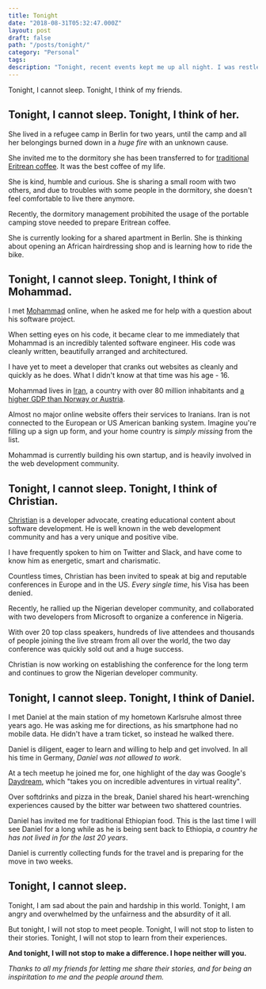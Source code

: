 ```yaml
---
title: Tonight
date: "2018-08-31T05:32:47.000Z"
layout: post
draft: false
path: "/posts/tonight/"
category: "Personal"
tags:
description: "Tonight, recent events kept me up all night. I was restless, so I went for a walk. And when I came back, I wrote an article about listening to people's stories."
---
```


Tonight, I cannot sleep. Tonight, I think of my friends.

## Tonight, I cannot sleep. Tonight, I think of her.

She lived in a refugee camp in Berlin for two years, until the camp and all her belongings burned down in a _huge fire_ with an unknown cause.

She invited me to the dormitory she has been transferred to for [traditional Eritrean coffee](https://youtu.be/yNU94TySbrc). It was the best coffee of my life.

She is kind, humble and curious. She is sharing a small room with two others, and due to troubles with some people in the dormitory, she doesn't feel comfortable to live there anymore.

Recently, the dormitory management probihited the usage of the portable camping stove needed to prepare Eritrean coffee.

She is currently looking for a shared apartment in Berlin. She is thinking about opening an African hairdressing shop and is learning how to ride the bike.

## Tonight, I cannot sleep. Tonight, I think of Mohammad.

I met [Mohammad](https://twitter.com/morajabi) online, when he asked me for help with a question about his software project.

When setting eyes on his code, it became clear to me immediately that Mohammad is an incredibly talented software engineer. His code was cleanly written, beautifully arranged and architectured.

I have yet to meet a developer that cranks out websites as cleanly and quickly as he does. What I didn't know at that time was his age - 16.

Mohammad lives in [Iran](https://en.wikipedia.org/wiki/Iran), a country with over 80 million inhabitants and [a higher GDP than Norway or Austria](https://tradingeconomics.com/country-list/gdp).

Almost no major online website offers their services to Iranians. Iran is not connected to the European or US American banking system. Imagine you're filling up a sign up form, and your home country is _simply missing_ from the list.

Mohammad is currently building his own startup, and is heavily involved in the web development community.

## Tonight, I cannot sleep. Tonight, I think of Christian.

[Christian](https://mobile.twitter.com/codebeast) is a developer advocate, creating educational content about software development. He is well known in the web development community and has a very unique and positive vibe.

I have frequently spoken to him on Twitter and Slack, and have come to know him as energetic, smart and charismatic.

Countless times, Christian has been invited to speak at big and reputable conferences in Europe and in the US. _Every single time_, his Visa has been denied.

Recently, he rallied up the Nigerian developer community, and collaborated with two developers from Microsoft to organize a conference in Nigeria.

With over 20 top class speakers, hundreds of live attendees and thousands of people joining the live stream from all over the world, the two day conference was quickly sold out and a huge success.

Christian is now working on establishing the conference for the long term and continues to grow the Nigerian developer community.

## Tonight, I cannot sleep. Tonight, I think of Daniel.

I met Daniel at the main station of my hometown Karlsruhe almost three years ago. He was asking me for directions, as his smartphone had no mobile data. He didn't have a tram ticket, so instead he walked there.

Daniel is diligent, eager to learn and willing to help and get involved. In all his time in Germany, _Daniel was not allowed to work_.

At a tech meetup he joined me for, one highlight of the day was Google's [Daydream](https://vr.google.com/daydream/), which "takes you on incredible adventures in virtual reality".

Over softdrinks and pizza in the break, Daniel shared his heart-wrenching experiences caused by the bitter war between two shattered countries.

Daniel has invited me for traditional Ethiopian food. This is the last time I will see Daniel for a long while as he is being sent back to Ethiopia, _a country he has not lived in for the last 20 years_.

Daniel is currently collecting funds for the travel and is preparing for the move in two weeks.

## Tonight, I cannot sleep.

Tonight, I am sad about the pain and hardship in this world.
Tonight, I am angry and overwhelmed by the unfairness and the absurdity of it all.

But tonight, I will not stop to meet people.
Tonight, I will not stop to listen to their stories.
Tonight, I will not stop to learn from their experiences.

**And tonight, I will not stop to make a difference. I hope neither will you.**

_Thanks to all my friends for letting me share their stories, and for being an inspiritation to me and the people around them._
